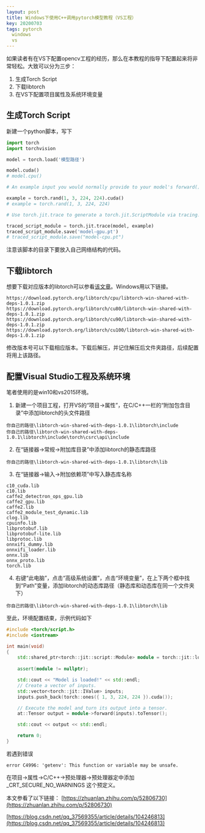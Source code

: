 ```yaml
---
layout: post
title: Windows下使用C++调用pytorch模型教程（VS工程）
key: 20200703
tags: pytorch
  windows
  vs
---
```


如果读者有在VS下配置opencv工程的经历，那么在本教程的指导下配置起来将非常轻松。大致可以分为三步：
1. 生成Torch Script
2. 下载libtorch
3. 在VS下配置项目属性及系统环境变量

## 生成Torch Script
新建一个python脚本，写下
```py
import torch
import torchvision

model = torch.load('模型路径')

model.cuda()
# model.cpu()

# An example input you would normally provide to your model's forward() method.

example = torch.rand(1, 3, 224, 224).cuda()
# example = torch.rand(1, 3, 224, 224)

# Use torch.jit.trace to generate a torch.jit.ScriptModule via tracing.

traced_script_module = torch.jit.trace(model, example)
traced_script_module.save('model-gpu.pt')
# traced_script_module.save("model-cpu.pt")
```
注意该脚本的目录下要放入自己网络结构的代码。

## 下载libtorch
想要下载对应版本的libtorch可以参看[该文章](https://blog.csdn.net/qq_37569355/article/details/104246813)。Windows用以下链接。
```
https://download.pytorch.org/libtorch/cpu/libtorch-win-shared-with-deps-1.0.1.zip
https://download.pytorch.org/libtorch/cu80/libtorch-win-shared-with-deps-1.0.1.zip
https://download.pytorch.org/libtorch/cu90/libtorch-win-shared-with-deps-1.0.1.zip
https://download.pytorch.org/libtorch/cu100/libtorch-win-shared-with-deps-1.0.1.zip
```
修改版本号可以下载相应版本。下载后解压，并记住解压后文件夹路径，后续配置将用上该路径。

## 配置Visual Studio工程及系统环境
笔者使用的是win10和vs2015环境。
1. 新建一个项目工程，打开VS的“项目->属性”，在C/C++一栏的“附加包含目录”中添加libtorch的头文件路径
```
你自己的路径\libtorch-win-shared-with-deps-1.0.1\libtorch\include
你自己的路径\libtorch-win-shared-with-deps-1.0.1\libtorch\include\torch\csrc\api\include
```
2. 在“链接器->常规->附加库目录”中添加libtorch的静态库路径
```
你自己的路径\libtorch-win-shared-with-deps-1.0.1\libtorch\lib
```
3. 在“链接器->输入->附加依赖项”中写入静态库名称
```
c10_cuda.lib
c10.lib
caffe2_detectron_ops_gpu.lib
caffe2_gpu.lib
caffe2.lib
caffe2_module_test_dynamic.lib
clog.lib
cpuinfo.lib
libprotobuf.lib
libprotobuf-lite.lib
libprotoc.lib
onnxifi_dummy.lib
onnxifi_loader.lib
onnx.lib
onnx_proto.lib
torch.lib
```
4. 右键“此电脑”，点击“高级系统设置”，点击“环境变量”，在上下两个框中找到“Path”变量，添加libtorch的动态库路径（静态库和动态库在同一个文件夹下）
```
你自己的路径\libtorch-win-shared-with-deps-1.0.1\libtorch\lib
```
至此，环境配置结束，示例代码如下

```cpp
#include <torch/script.h>
#include <iostream>

int main(void)
{
	std::shared_ptr<torch::jit::script::Module> module = torch::jit::load("model-gpu.pt");
	
	assert(module != nullptr);

	std::cout << "Model is loaded!" << std::endl;
	// Create a vector of inputs.
	std::vector<torch::jit::IValue> inputs;
	inputs.push_back(torch::ones({ 1, 3, 224, 224 }).cuda());

	// Execute the model and turn its output into a tensor.
	at::Tensor output = module->forward(inputs).toTensor();

	std::cout << output << std::endl;

	return 0;
}
```
若遇到错误
```
error C4996: 'getenv': This function or variable may be unsafe.
```
在项目->属性->C/C++->预处理器->预处理器定中添加 _CRT_SECURE_NO_WARNINGS 这个预定义。

本文参看了以下链接：
[https://zhuanlan.zhihu.com/p/52806730](https://zhuanlan.zhihu.com/p/52806730)

[https://blog.csdn.net/qq_37569355/article/details/104246813](https://blog.csdn.net/qq_37569355/article/details/104246813)
